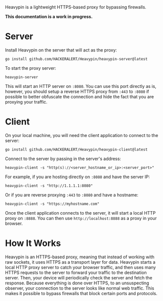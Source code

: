 Heavypin is a lightweight HTTPS-based proxy for bypassing firewalls.

<strong>This documentation is a work in progress.</strong>

# Server
Install Heavypin on the server that will act as the proxy:
```
go install github.com/HACKERALERT/Heavypin/heavypin-server@latest
```
To start the proxy server:
```
heavypin-server
```
This will start an HTTP server on `:8080`. You can use this port directly as is, however, you should setup a reverse HTTPS proxy from `:443` to `:8080` if possible to better obfuscate the connection and hide the fact that you are proxying your traffic.

# Client
On your local machine, you will need the client application to connect to the server:
```
go install github.com/HACKERALERT/Heavypin/heavypin-client@latest
```
Connect to the server by passing in the server's address:
```
heavypin-client -s "http(s)://<server_hostname_or_ip>:<server_port>"
```
For example, if you are hosting directly on `:8080` and have the server IP:
```
heavypin-client -s "http://1.1.1.1:8080"
```
Or if you are reverse proxying `:443` to `:8080` and have a hostname:
```
heavypin-client -s "https://myhostname.com"
```
Once the client application connects to the server, it will start a local HTTP proxy on `:8888`. You can then use `http://localhost:8888` as a proxy in your browser.

# How It Works
Heavypin is an HTTPS-based proxy, meaning that instead of working with raw sockets, it uses HTTPS as a transport layer for data. Heavypin starts a local HTTP proxy server to catch your browser traffic, and then uses many HTTPS requests to the server to forward your traffic to the destination server. Then, your device will periodically check the server and fetch the response. Because everything is done over HTTPS, to an unsuspecting observer, your connection to the server looks like normal web traffic. This makes it possible to bypass firewalls that block certain ports and protocols.
